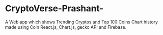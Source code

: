 # CryptoVerse-Prashant-
A Web app which shows Trending Cryptos and Top 100 Coins Chart history made using Coin React.js, Chart.js, gecko API and Firebase.
